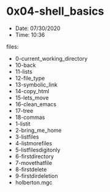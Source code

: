 # 0x04-shell_basics

* Date: 07/30/2020
* Time: 10:36

files:

* 0-current_working_directory
* 10-back
* 11-lists
* 12-file_type
* 13-symbolic_link
* 14-copy_html
* 15-lets_move
* 16-clean_emacs
* 17-tree
* 18-commas
* 1-listit
* 2-bring_me_home
* 3-listfiles
* 4-listmorefiles
* 5-listfilesdigitonly
* 6-firstdirectory
* 7-movethatfile
* 8-firstdelete
* 9-firstdirdeletion
* holberton.mgc

